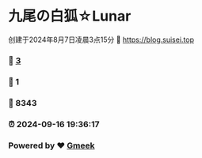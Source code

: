 # 九尾の白狐☆Lunar
创建于2024年8月7日凌晨3点15分 :link: https://blog.suisei.top 
### :page_facing_up: [3](https://blog.suisei.top/tag.html) 
### :speech_balloon: 1 
### :hibiscus: 8343 
### :alarm_clock: 2024-09-16 19:36:17 
### Powered by :heart: [Gmeek](https://github.com/Meekdai/Gmeek)
